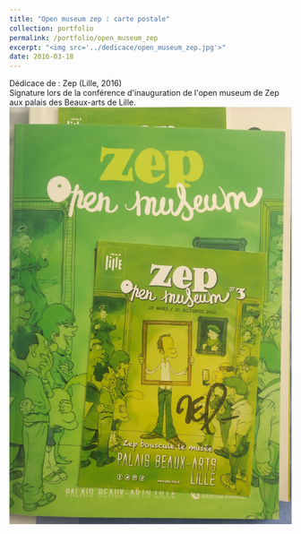 ```yaml
---
title: "Open museum zep : carte postale"
collection: portfolio
permalink: /portfolio/open_museum_zep
excerpt: "<img src='../dedicace/open_museum_zep.jpg'>"
date: 2016-03-18
---
```


Dédicace de : Zep (Lille, 2016)<br>Signature lors de la conférence d'inauguration de l'open museum de Zep aux palais des Beaux-arts de Lille.
<img src='../dedicace/open_museum_zep.jpg'>